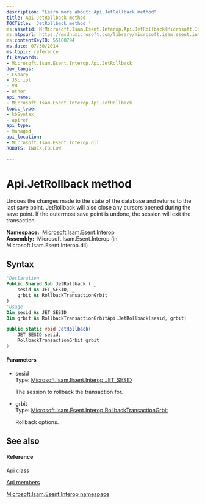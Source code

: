 ```yaml
---
description: "Learn more about: Api.JetRollback method"
title: Api.JetRollback method 
TOCTitle: 'JetRollback method '
ms:assetid: M:Microsoft.Isam.Esent.Interop.Api.JetRollback(Microsoft.Isam.Esent.Interop.JET_SESID,Microsoft.Isam.Esent.Interop.RollbackTransactionGrbit)
ms:mtpsurl: https://msdn.microsoft.com/library/microsoft.isam.esent.interop.api.jetrollback(v=EXCHG.10)
ms:contentKeyID: 55100794
ms.date: 07/30/2014
ms.topic: reference
f1_keywords:
- Microsoft.Isam.Esent.Interop.Api.JetRollback
dev_langs:
- CSharp
- JScript
- VB
- other
api_name: 
- Microsoft.Isam.Esent.Interop.Api.JetRollback
topic_type: 
- kbSyntax
- apiref
api_type: 
- Managed
api_location: 
- Microsoft.Isam.Esent.Interop.dll
ROBOTS: INDEX,FOLLOW

---
```


# Api.JetRollback method

Undoes the changes made to the state of the database and returns to the last save point. JetRollback will also close any cursors opened during the save point. If the outermost save point is undone, the session will exit the transaction.

**Namespace:**  [Microsoft.Isam.Esent.Interop](./microsoft.isam.esent.interop-namespace.md)  
**Assembly:**  Microsoft.Isam.Esent.Interop (in Microsoft.Isam.Esent.Interop.dll)

## Syntax

``` vb
'Declaration
Public Shared Sub JetRollback ( _
    sesid As JET_SESID, _
    grbit As RollbackTransactionGrbit _
)
'Usage
Dim sesid As JET_SESID
Dim grbit As RollbackTransactionGrbitApi.JetRollback(sesid, grbit)
```

``` csharp
public static void JetRollback(
    JET_SESID sesid,
    RollbackTransactionGrbit grbit
)
```

#### Parameters

  - sesid  
    Type: [Microsoft.Isam.Esent.Interop.JET_SESID](./jet-sesid-structure.md)  
    
    The session to rollback the transaction for.

<!-- end list -->

  - grbit  
    Type: [Microsoft.Isam.Esent.Interop.RollbackTransactionGrbit](./rollbacktransactiongrbit-enumeration.md)  
    
    Rollback options.

## See also

#### Reference

[Api class](./api-class.md)

[Api members](./api-members.md)

[Microsoft.Isam.Esent.Interop namespace](./microsoft.isam.esent.interop-namespace.md)
